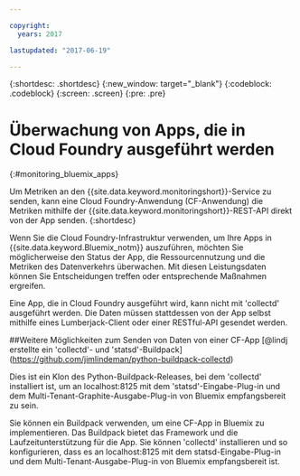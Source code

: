 ```yaml
---

copyright:
  years: 2017

lastupdated: "2017-06-19"

---
```



{:shortdesc: .shortdesc}
{:new_window: target="_blank"}
{:codeblock: .codeblock}
{:screen: .screen}
{:pre: .pre}

# Überwachung von Apps, die in Cloud Foundry ausgeführt werden
 {:#monitoring_bluemix_apps}

Um Metriken an den {{site.data.keyword.monitoringshort}}-Service zu senden, kann eine Cloud Foundry-Anwendung (CF-Anwendung) die Metriken mithilfe der {{site.data.keyword.monitoringshort}}-REST-API direkt von der App senden.
{:shortdesc}

Wenn Sie die Cloud Foundry-Infrastruktur verwenden, um Ihre Apps in {{site.data.keyword.Bluemix_notm}} auszuführen, möchten Sie möglicherweise den Status der App, die Ressourcennutzung und die Metriken des Datenverkehrs überwachen. Mit diesen Leistungsdaten können Sie Entscheidungen treffen oder entsprechende Maßnahmen ergreifen.


Eine App, die in Cloud Foundry ausgeführt wird, kann nicht mit 'collectd' ausgeführt werden. Die Daten müssen stattdessen von der App selbst mithilfe eines Lumberjack-Client oder einer RESTful-API gesendet werden. 

##Weitere Möglichkeiten zum Senden von Daten von einer CF-App [@lindj erstellte ein 'collectd'- und 'statsd'-Buildpack] (https://github.com/jimlindeman/python-buildpack-collectd)

Dies ist ein Klon des Python-Buildpack-Releases, bei dem 'collectd' installiert ist, um an localhost:8125 mit dem 'statsd'-Eingabe-Plug-in und dem Multi-Tenant-Graphite-Ausgabe-Plug-in von Bluemix empfangsbereit zu sein. 

Sie können ein Buildpack verwenden, um eine CF-App in Bluemix zu implementieren. Das Buildpack bietet das Framework und die Laufzeitunterstützung für die App. Sie können 'collectd' installieren und so konfigurieren, dass es an localhost:8125 mit dem statsd-Eingabe-Plug-in und dem Multi-Tenant-Ausgabe-Plug-in von Bluemix empfangsbereit ist. 
